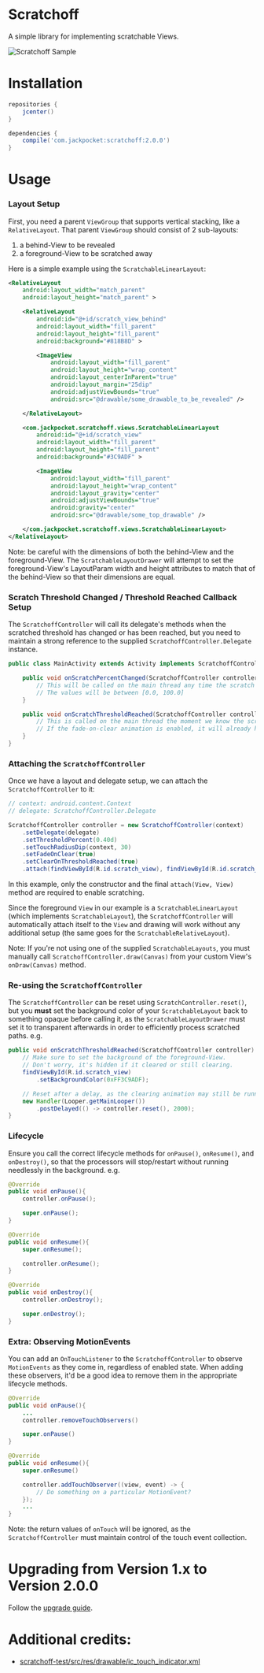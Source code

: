 # Scratchoff

A simple library for implementing scratchable Views.

![Scratchoff Sample](https://github.com/jackpocket/android_scratchoff/raw/master/scratchoff.gif)

# Installation

```groovy
repositories {
    jcenter()
}

dependencies {
    compile('com.jackpocket:scratchoff:2.0.0')
}
```

# Usage

### Layout Setup

First, you need a parent `ViewGroup` that supports vertical stacking, like a `RelativeLayout`. That parent `ViewGroup` should consist of 2 sub-layouts: 

1. a behind-View to be revealed
2. a foreground-View to be scratched away

Here is a simple example using the `ScratchableLinearLayout`:

```xml
<RelativeLayout
    android:layout_width="match_parent"
    android:layout_height="match_parent" >

    <RelativeLayout
        android:id="@+id/scratch_view_behind"
        android:layout_width="fill_parent"
        android:layout_height="fill_parent"
        android:background="#818B8D" >

        <ImageView
            android:layout_width="fill_parent"
            android:layout_height="wrap_content"
            android:layout_centerInParent="true"
            android:layout_margin="25dip"
            android:adjustViewBounds="true"
            android:src="@drawable/some_drawable_to_be_revealed" />

    </RelativeLayout>

    <com.jackpocket.scratchoff.views.ScratchableLinearLayout
        android:id="@+id/scratch_view"
        android:layout_width="fill_parent"
        android:layout_height="fill_parent"
        android:background="#3C9ADF" >

        <ImageView
            android:layout_width="fill_parent"
            android:layout_height="wrap_content"
            android:layout_gravity="center"
            android:adjustViewBounds="true"
            android:gravity="center"
            android:src="@drawable/some_top_drawable" />

    </com.jackpocket.scratchoff.views.ScratchableLinearLayout>
</RelativeLayout>
```

Note: be careful with the dimensions of both the behind-View and the foreground-View. The `ScratchableLayoutDrawer` will attempt to set the foreground-View's LayoutParam width and height attributes to match that of the behind-View so that their dimensions are equal.

### Scratch Threshold Changed / Threshold Reached Callback Setup

The `ScratchoffController` will call its delegate's methods when the scratched threshold has changed or has been reached, but you need to maintain a strong reference to the supplied `ScratchoffController.Delegate` instance.

```java
public class MainActivity extends Activity implements ScratchoffController.Delegate {

    public void onScratchPercentChanged(ScratchoffController controller, float percentCompleted) {
        // This will be called on the main thread any time the scratch threshold has changed.
        // The values will be between [0.0, 100.0]
    }

    public void onScratchThresholdReached(ScratchoffController controller) {
        // This is called on the main thread the moment we know the scratched threshold has been reached.
        // If the fade-on-clear animation is enabled, it will already have been started, but not completed.
    }
}

```

### Attaching the `ScratchoffController`

Once we have a layout and delegate setup, we can attach the `ScratchoffController` to it:

```java
// context: android.content.Context
// delegate: ScratchoffController.Delegate

ScratchoffController controller = new ScratchoffController(context)
    .setDelegate(delegate)
    .setThresholdPercent(0.40d)
    .setTouchRadiusDip(context, 30)
    .setFadeOnClear(true)
    .setClearOnThresholdReached(true)
    .attach(findViewById(R.id.scratch_view), findViewById(R.id.scratch_view_behind));
```

In this example, only the constructor and the final `attach(View, View)` method are required to enable scratching. 

Since the foreground `View` in our example is a `ScratchableLinearLayout` (which implements `ScratchableLayout`), the `ScratchoffController` will automatically attach itself to the `View` and drawing will work without any additional setup (the same goes for the `ScratchableRelativeLayout`).

Note: If you're not using one of the supplied `ScratchableLayouts`, you must manually call `ScratchoffController.draw(Canvas)` from your custom View's `onDraw(Canvas)` method.

### Re-using the `ScratchoffController`

The `ScratchoffController` can be reset using `ScratchController.reset()`, but you **must** set the background color of your `ScratchableLayout` back to something opaque before calling it, as the `ScratchableLayoutDrawer` must set it to transparent afterwards in order to efficiently process scratched paths. e.g.

```java
public void onScratchThresholdReached(ScratchoffController controller) {
    // Make sure to set the background of the foreground-View. 
    // Don't worry, it's hidden if it cleared or still clearing.
    findViewById(R.id.scratch_view)
        .setBackgroundColor(0xFF3C9ADF);

    // Reset after a delay, as the clearing animation may still be running at this point
    new Handler(Looper.getMainLooper())
        .postDelayed(() -> controller.reset(), 2000);
}
```

### Lifecycle

Ensure you call the correct lifecycle methods for `onPause()`, `onResume()`, and `onDestroy()`, so that the processors will stop/restart without running needlessly in the background. e.g.

```java
@Override
public void onPause(){
    controller.onPause();

    super.onPause();
}

@Override
public void onResume(){
    super.onResume();

    controller.onResume();
}

@Override
public void onDestroy(){
    controller.onDestroy();

    super.onDestroy();
}
```

### Extra: Observing MotionEvents

You can add an `OnTouchListener` to the `ScratchoffController` to observe `MotionEvents` as they come in, regardless of enabled state. When adding these observers, it'd be a good idea to remove them in the appropriate lifecycle methods.

```java
@Override
public void onPause(){
    ...
    controller.removeTouchObservers()

    super.onPause()
}

@Override
public void onResume(){
    super.onResume()

    controller.addTouchObserver((view, event) -> {
        // Do something on a particular MotionEvent?
    });
    ...
}
```

Note: the return values of `onTouch` will be ignored, as the `ScratchoffController` must maintain control of the touch event collection.

# Upgrading from Version 1.x to Version 2.0.0

Follow the [upgrade guide](https://github.com/jackpocket/android_scratchoff/raw/master/upgrade_1.x-2.0.md).

# Additional credits:
+ [scratchoff-test/src/res/drawable/ic_touch_indicator.xml](https://www.svgrepo.com/svg/9543/touch)